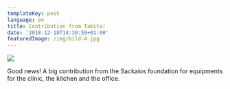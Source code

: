 ```yaml
---
templateKey: post
language: en
title: Contribution from Tabita!
date: '2018-12-18T14:30:59+01:00'
featuredImage: /img/bild-4.jpg
---
```

![](/img/bild-4.jpg)

Good news! A big contribution from the Sackaios foundation for equipments for the clinic, the kitchen and the office.
